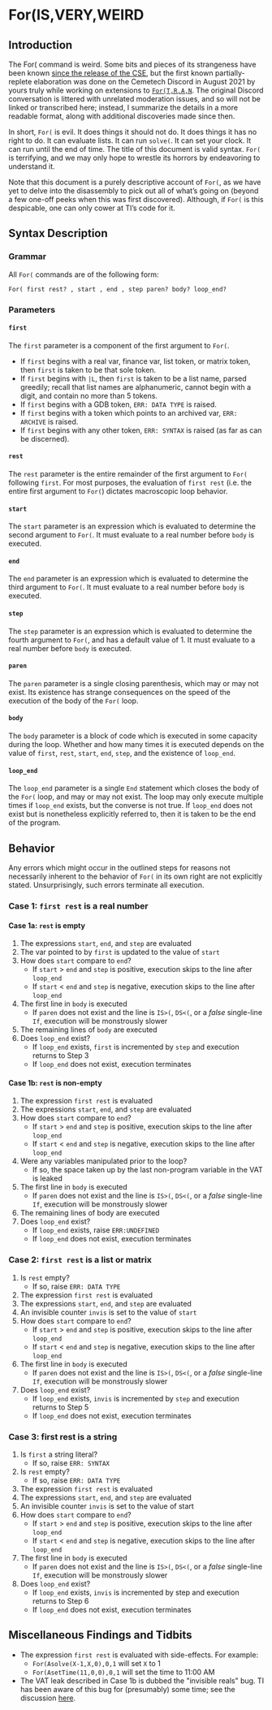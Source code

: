 # For(IS,VERY,WEIRD

## Introduction
The For( command is weird. Some bits and pieces of its strangeness have been known [since the release of the CSE](http://tibasicdev.wikidot.com/for), but the first known partially-replete elaboration was done on the Cemetech Discord in August 2021 by yours truly while working on extensions to [`For(T,R,A,N`](https://www.cemetech.net/forum/viewtopic.php?t=16666&highlight=). The original Discord conversation is littered with unrelated moderation issues, and so will not be linked or transcribed here; instead, I summarize the details in a more readable format, along with additional discoveries made since then.

In short, `For(` is evil. It does things it should not do. It does things it has no right to do. It can evaluate lists. It can run `solve(`. It can set your clock. It can run until the end of time. The title of this document is valid syntax. `For(` is terrifying, and we may only hope to wrestle its horrors by endeavoring to understand it.

Note that this document is a purely descriptive account of `For(`, as we have yet to delve into the disassembly to pick out all of what’s going on (beyond a few one-off peeks when this was first discovered). Although, if `For(` is this despicable, one can only cower at TI’s code for it.

## Syntax Description
### Grammar
All `For(` commands are of the following form:

`For( first rest? , start , end , step paren? body? loop_end?`

### Parameters

#### `first`
The `first` parameter is a component of the first argument to `For(`.

* If `first` begins with a real var, finance var, list token, or matrix token, then `first` is taken to be that sole token.
* If `first` begins with `|L`, then `first` is taken to be a list name, parsed greedily; recall that list names are alphanumeric, cannot begin with a digit, and contain no more than 5 tokens.
* If `first` begins with a GDB token, `ERR: DATA TYPE` is raised.
* If `first` begins with a token which points to an archived var, `ERR: ARCHIVE` is raised.
* If `first` begins with any other token, `ERR: SYNTAX` is raised (as far as can be discerned).

#### `rest`
The `rest` parameter is the entire remainder of the first argument to `For(` following `first`. For most purposes, the evaluation of `first rest` (i.e. the entire first argument to `For(`) dictates macroscopic loop behavior.

#### `start`
The `start` parameter is an expression which is evaluated to determine the second argument to `For(`. It must evaluate to a real number before `body` is executed.

#### `end`
The `end` parameter is an expression which is evaluated to determine the third argument to `For(`. It must evaluate to a real number before `body` is executed.

#### `step`
The `step` parameter is an expression which is evaluated to determine the fourth argument to `For(`, and has a default value of 1. It must evaluate to a real number before `body` is executed.

#### `paren`
The `paren` parameter is a single closing parenthesis, which may or may not exist. Its existence has strange consequences on the speed of the execution of the body of the `For(` loop.

#### `body`
The `body` parameter is a block of code which is executed in some capacity during the loop. Whether and how many times it is executed depends on the value of `first`, `rest`, `start`, `end`, `step`, and the existence of `loop_end`.

#### `loop_end`
The `loop_end` parameter is a single `End` statement which closes the body of the `For(` loop, and may or may not exist. The loop may only execute multiple times if `loop_end` exists, but the converse is not true. If `loop_end` does not exist but is nonetheless explicitly referred to, then it is taken to be the end of the program.

## Behavior

Any errors which might occur in the outlined steps for reasons not necessarily inherent to the behavior of `For(` in its own right are not explicitly stated. Unsurprisingly, such errors terminate all execution.

### Case 1: `first rest` is a real number

#### Case 1a: `rest` is empty

1. The expressions `start`, `end`, and `step` are evaluated
2. The var pointed to by `first` is updated to the value of `start`
3. How does `start` compare to `end`?
    * If `start` > `end` and `step` is positive, execution skips to the line after `loop_end`
    * If `start` < `end` and `step` is negative, execution skips to the line after `loop_end`
4. The first line in `body` is executed
    * If `paren` does not exist and the line is `IS>(`, `DS<(`, or a *false* single-line `If`, execution will be monstrously slower
5. The remaining lines of `body` are executed
6. Does `loop_end` exist?
    * If `loop_end` exists, `first` is incremented by `step` and execution returns to Step 3
    * If `loop_end` does not exist, execution terminates

#### Case 1b: `rest` is non-empty

1. The expression `first rest` is evaluated
2. The expressions `start`, `end`, and `step` are evaluated
3. How does `start` compare to `end`?
    * If `start` > `end` and `step` is positive, execution skips to the line after `loop_end`
    * If `start` < `end` and `step` is negative, execution skips to the line after `loop_end`
4. Were any variables manipulated prior to the loop?
    * If so, the space taken up by the last non-program variable in the VAT is leaked
5. The first line in `body` is executed
    * If `paren` does not exist and the line is `IS>(`, `DS<(`, or a *false* single-line `If`, execution will be monstrously slower
6. The remaining lines of body are executed
7. Does `loop_end` exist?
    * If `loop_end` exists, raise `ERR:UNDEFINED`
    * If `loop_end` does not exist, execution terminates

### Case 2: `first rest` is a list or matrix

1. Is `rest` empty?
    * If so, raise `ERR: DATA TYPE`
2. The expression `first rest` is evaluated
3. The expressions `start`, `end`, and `step` are evaluated
4. An invisible counter `invis` is set to the value of `start`
5. How does `start` compare to `end`?
    * If `start` > `end` and `step` is positive, execution skips to the line after `loop_end`
    * If `start` < `end` and `step` is negative, execution skips to the line after `loop_end`
6. The first line in `body` is executed
    * If `paren` does not exist and the line is `IS>(`, `DS<(`, or a *false* single-line `If`, execution will be monstrously slower
7. Does `loop_end` exist?
    * If `loop_end` exists, `invis` is incremented by `step` and execution returns to Step 5
    * If `loop_end` does not exist, execution terminates

### Case 3: first rest is a string

1. Is `first` a string literal?
    * If so, raise `ERR: SYNTAX`
2. Is `rest` empty?
    * If so, raise `ERR: DATA TYPE`
3. The expression `first rest` is evaluated
4. The expressions `start`, `end`, and `step` are evaluated
5. An invisible counter `invis` is set to the value of start
6. How does `start` compare to `end`?
    * If `start` > `end` and `step` is positive, execution skips to the line after `loop_end`
    * If `start` < `end` and `step` is negative, execution skips to the line after `loop_end`
7. The first line in `body` is executed
    * If `paren` does not exist and the line is `IS>(`, `DS<(`, or a *false* single-line `If`, execution will be monstrously slower
8. Does `loop_end` exist?
    * If `loop_end` exists, `invis` is incremented by step and execution returns to Step 6
    * If `loop_end` does not exist, execution terminates

## Miscellaneous Findings and Tidbits
* The expression `first rest` is evaluated with side-effects. For example:
    * `For(Asolve(X-1,X,0),0,1` will set `X` to 1
    * `For(AsetTime(11,0,0),0,1` will set the time to 11:00 AM
* The VAT leak described in Case 1b is dubbed the "invisible reals" bug. TI has been aware of this bug for (presumably) some time; see the discussion [here](https://www.cemetech.net/forum/viewtopic.php?t=18933).
